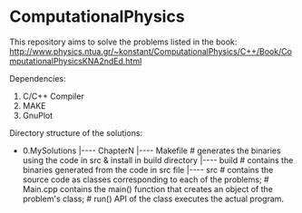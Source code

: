 # ComputationalPhysics
This repository aims to solve the problems listed in the book: http://www.physics.ntua.gr/~konstant/ComputationalPhysics/C++/Book/ComputationalPhysicsKNA2ndEd.html 

Dependencies:
1. C/C++ Compiler
2. MAKE
3. GnuPlot

Directory structure of the solutions:
- 0.MySolutions
|---- ChapterN
        |---- Makefile      # generates the binaries using the code in src & install in build directory
        |---- build         # contains the binaries generated from the code in src file
        |---- src           # contains the source code as classes corresponding to each of the problems; 
                            # Main.cpp contains the main() function that creates an object of the problem's class;
                            # run() API of the class executes the actual program.

